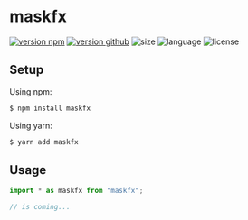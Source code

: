 # maskfx

[![version npm](https://img.shields.io/npm/v/maskfx.svg?style=flat-square&logo=npm)](https://npmjs.com/package/maskfx)
[![version github](https://img.shields.io/github/package-json/v/amensum/maskfx.svg?style=flat-square&logo=github)](https://github.com/amensum/maskfx)
![size](https://img.shields.io/bundlephobia/min/maskfx.svg?style=flat-square)
![language](https://img.shields.io/github/languages/top/amensum/maskfx.svg?style=flat-square)
![license](https://img.shields.io/github/license/amensum/maskfx.svg?style=flat-square)

## Setup

Using npm:

```bash
$ npm install maskfx
```

Using yarn:

```bash
$ yarn add maskfx
```

## Usage

```ts
import * as maskfx from "maskfx";

// is coming...
```
